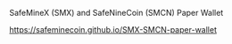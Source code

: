 SafeMineX (SMX) and SafeNineCoin (SMCN) Paper Wallet

https://safeminecoin.github.io/SMX-SMCN-paper-wallet
